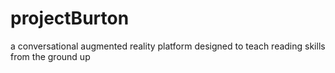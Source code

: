 # projectBurton
a conversational augmented reality platform designed to teach reading skills from the ground up
